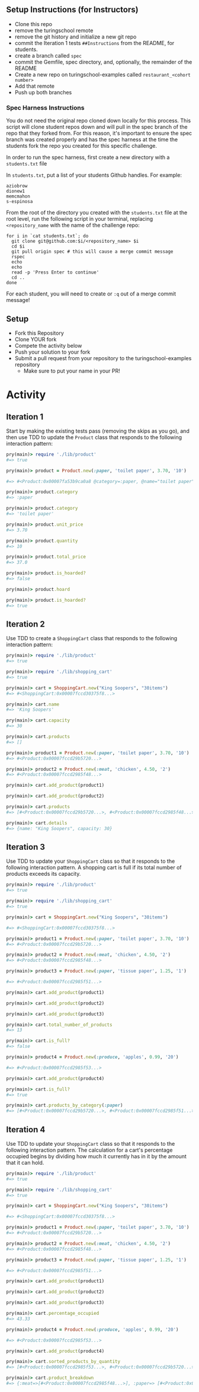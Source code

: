 ## Setup Instructions (for Instructors)

* Clone this repo
* remove the turingschool remote
* remove the git history and initialize a new git repo
* commit the Iteration 1 tests `##Instructions` from the README, for students.
* create a branch called `spec`
* commit the Gemfile, spec directory, and, optionally, the remainder of the README
* Create a new repo on turingschool-examples called `restaurant_<cohort number>`
* Add that remote
* Push up both branches


### Spec Harness Instructions

You do not need the original repo cloned down locally for this process. This script will clone student repos down and will pull in the spec branch of the repo that they forked from. For this reason, it's important to ensure the spec branch was created properly and has the spec harness at the time the students fork the repo you created for this specific challenge.

In order to run the spec harness, first create a new directory with a `students.txt` file

In `students.txt`, put a list of your students Github handles.  For example:

```
aziobrow
dionew1
memcmahon
s-espinosa
```

From the root of the directory you created with the `students.txt` file at the root level, run the following script in your terminal, replacing `<repository_name` with the name of the challenge repo:

```
for i in `cat students.txt`; do
  git clone git@github.com:$i/<repository_name> $i
  cd $i
  git pull origin spec # this will cause a merge commit message
  rspec
  echo
  echo
  read -p 'Press Enter to continue'
  cd ..
done
```

For each student, you will need to create or `:q` out of a merge commit message!

## Setup

* Fork this Repository
* Clone YOUR fork
* Compete the activity below
* Push your solution to your fork
* Submit a pull request from your repository to the turingschool-examples repository
  * Make sure to put your name in your PR!

# Activity

## Iteration 1

Start by making the existing tests pass (removing the skips as you go), and then use TDD to update the `Product` class that responds to the following interaction pattern:

```ruby
pry(main)> require './lib/product'
#=> true

pry(main)> product = Product.new(:paper, 'toilet paper', 3.70, '10')

#=> #<Product:0x00007fa53b9ca0a8 @category=:paper, @name="toilet paper", @quantity='10', @unit_price=3.70>

pry(main)> product.category
#=> :paper

pry(main)> product.category
#=> 'toilet paper'

pry(main)> product.unit_price
#=> 3.70

pry(main)> product.quantity
#=> 10

pry(main)> product.total_price
#=> 37.0

pry(main)> product.is_hoarded?
#=> false

pry(main)> product.hoard

pry(main)> product.is_hoarded?
#=> true
```

## Iteration 2

Use TDD to create a `ShoppingCart` class that responds to the following interaction pattern:

```ruby
pry(main)> require './lib/product'
#=> true

pry(main)> require './lib/shopping_cart'
#=> true

pry(main)> cart = ShoppingCart.new("King Soopers", "30items")
#=> #<ShoppingCart:0x00007fccd30375f8...>

pry(main)> cart.name
#=> 'King Soopers'

pry(main)> cart.capacity
#=> 30

pry(main)> cart.products
#=> []

pry(main)> product1 = Product.new(:paper, 'toilet paper', 3.70, '10')
#=> #<Product:0x00007fccd29b5720...>

pry(main)> product2 = Product.new(:meat, 'chicken', 4.50, '2')   
#=> #<Product:0x00007fccd2985f48...>

pry(main)> cart.add_product(product1)

pry(main)> cart.add_product(product2)  

pry(main)> cart.products
#=> [#<Product:0x00007fccd29b5720...>, #<Product:0x00007fccd2985f48...>]

pry(main)> cart.details
#=> {name: "King Soopers", capacity: 30}
```

## Iteration 3

Use TDD to update your `ShoppingCart` class so that it responds to the following interaction pattern. A shopping cart is full if its total number of products exceeds its capacity.

```ruby
pry(main)> require './lib/product'
#=> true

pry(main)> require './lib/shopping_cart'
#=> true

pry(main)> cart = ShoppingCart.new("King Soopers", "30items")

#=> #<ShoppingCart:0x00007fccd30375f8...>

pry(main)> product1 = Product.new(:paper, 'toilet paper', 3.70, '10')
#=> #<Product:0x00007fccd29b5720...>

pry(main)> product2 = Product.new(:meat, 'chicken', 4.50, '2')   
#=> #<Product:0x00007fccd2985f48...>

pry(main)> product3 = Product.new(:paper, 'tissue paper', 1.25, '1')

#=> #<Product:0x00007fccd2985f51...>

pry(main)> cart.add_product(product1)

pry(main)> cart.add_product(product2)

pry(main)> cart.add_product(product3)

pry(main)> cart.total_number_of_products
#=> 13

pry(main)> cart.is_full?
#=> false

pry(main)> product4 = Product.new(:produce, 'apples', 0.99, '20')

#=> #<Product:0x00007fccd2985f53...>

pry(main)> cart.add_product(product4)

pry(main)> cart.is_full?
#=> true

pry(main)> cart.products_by_category(:paper)
#=> [#<Product:0x00007fccd29b5720...>, #<Product:0x00007fccd2985f51...>]
```

## Iteration 4

Use TDD to update your `ShoppingCart` class so that it responds to the following interaction pattern. The calculation for a cart's percentage occupied begins by dividing how much it currently has in it by the amount that it can hold.

```ruby
pry(main)> require './lib/product'
#=> true

pry(main)> require './lib/shopping_cart'
#=> true

pry(main)> cart = ShoppingCart.new("King Soopers", "30items")

#=> #<ShoppingCart:0x00007fccd30375f8...>

pry(main)> product1 = Product.new(:paper, 'toilet paper', 3.70, '10')
#=> #<Product:0x00007fccd29b5720...>

pry(main)> product2 = Product.new(:meat, 'chicken', 4.50, '2')   
#=> #<Product:0x00007fccd2985f48...>

pry(main)> product3 = Product.new(:paper, 'tissue paper', 1.25, '1')

#=> #<Product:0x00007fccd2985f51...>

pry(main)> cart.add_product(product1)

pry(main)> cart.add_product(product2)

pry(main)> cart.add_product(product3)

pry(main)> cart.percentage_occupied
#=> 43.33

pry(main)> product4 = Product.new(:produce, 'apples', 0.99, '20')

#=> #<Product:0x00007fccd2985f53...>

pry(main)> cart.add_product(product4)

pry(main)> cart.sorted_products_by_quantity
#=> [#<Product:0x00007fccd2985f53...>, #<Product:0x00007fccd29b5720...>, #<Product:0x00007fccd2985f48...>, #<Product:0x00007fccd2985f51...>]

pry(main)> cart.product_breakdown
#=> {:meat=>[#<Product:0x00007fccd2985f48...>], :paper=> [#<Product:0x00007fccd29b5720...>, #<Product:0x00007fccd2985f51...>], :produce=> [#<Product:0x00007fccd2985f53...>]}
```
